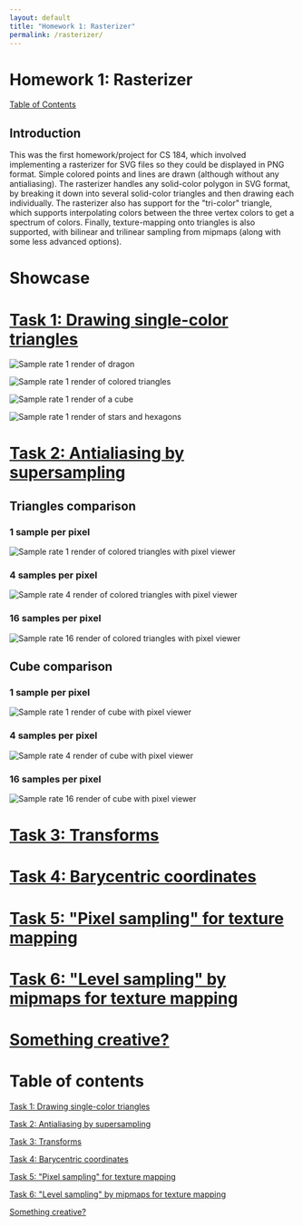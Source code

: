 ```yaml
---
layout: default
title: "Homework 1: Rasterizer"
permalink: /rasterizer/
---
```


# Homework 1: Rasterizer
[Table of Contents]({{site.baseurl}}/rasterizer#table-of-contents)
## Introduction
This was the first homework/project for CS 184, which involved implementing a rasterizer for SVG files so they could be displayed in PNG format. 
Simple colored points and lines are drawn (although without any antialiasing).
The rasterizer handles any solid-color polygon in SVG format, by breaking it down into several solid-color triangles and then drawing each individually.
The rasterizer also has support for the "tri-color" triangle, which supports interpolating colors between the three vertex colors to get a spectrum of colors.
Finally, texture-mapping onto triangles is also supported, with bilinear and trilinear sampling from mipmaps (along with some less advanced options).  

# Showcase

# [Task 1: Drawing single-color triangles]({{site.baseurl}}/rasterizer/task1/)

![Sample rate 1 render of dragon](images/task1%20-%20render%20basic-svg3.png "Sample rate 1 render of dragon")

![Sample rate 1 render of colored triangles](images/task1%20-%20render%20basic-svg4.png "Sample rate 1 render of several colored triangles")

![Sample rate 1 render of a cube](images/task1%20-%20render%20basic-svg5.png "Sample rate 1 render of a cube")

![Sample rate 1 render of stars and hexagons](images/task1%20-%20render%20basic-svg6.png "Sample rate 1 render of stars and hexagons")

# [Task 2: Antialiasing by supersampling]({{site.baseurl}}/rasterizer/task2/)

## Triangles comparison
### 1 sample per pixel
![Sample rate 1 render of colored triangles with pixel viewer](images/task2%20-%20svg4-SR1.png "Sample rate 1")
### 4 samples per pixel
![Sample rate 4 render of colored triangles with pixel viewer](images/task2%20-%20svg4-SR4.png "Sample rate 4")
### 16 samples per pixel
![Sample rate 16 render of colored triangles with pixel viewer](images/task2%20-%20svg4-SR16.png "Sample rate 16")
## Cube comparison
### 1 sample per pixel
![Sample rate 1 render of cube with pixel viewer](images/task2%20-%20svg5-SR1.png "Sample rate 1")
### 4 samples per pixel
![Sample rate 4 render of cube with pixel viewer](images/task2%20-%20svg5-SR4.png "Sample rate 4")
### 16 samples per pixel
![Sample rate 16 render of cube with pixel viewer](images/task2%20-%20svg5-SR16.png "Sample rate 16")

# [Task 3: Transforms]({{site.baseurl}}/rasterizer/task3/)

# [Task 4: Barycentric coordinates]({{site.baseurl}}/rasterizer/task4/)

# [Task 5: "Pixel sampling" for texture mapping]({{site.baseurl}}/rasterizer/task5/)

# [Task 6: "Level sampling" by mipmaps for texture mapping]({{site.baseurl}}/rasterizer/task6/)

# [Something creative?]({{site.baseurl}}/rasterizer/ec/)

# Table of contents

[Task 1: Drawing single-color triangles]({{site.baseurl}}/rasterizer/task1/)

[Task 2: Antialiasing by supersampling]({{site.baseurl}}/rasterizer/task2/)

[Task 3: Transforms]({{site.baseurl}}/rasterizer/task3/)

[Task 4: Barycentric coordinates]({{site.baseurl}}/rasterizer/task4/)

[Task 5: "Pixel sampling" for texture mapping]({{site.baseurl}}/rasterizer/task5/)

[Task 6: "Level sampling" by mipmaps for texture mapping]({{site.baseurl}}/rasterizer/task6/)

[Something creative?]({{site.baseurl}}/rasterizer/ec/)